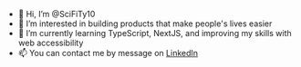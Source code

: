- 👋 Hi, I’m @SciFiTy10
- 👀 I’m interested in building products that make people's lives easier
- 🌱 I’m currently learning TypeScript, NextJS, and improving my skills with web accessibility
- 📫 You can contact me by message on <a href="https://www.linkedin.com/in/tyler-ridings-24804585/">LinkedIn</a>

<!---
SciFiTy10/SciFiTy10 is a ✨ special ✨ repository because its `README.md` (this file) appears on your GitHub profile.
You can click the Preview link to take a look at your changes.
--->

